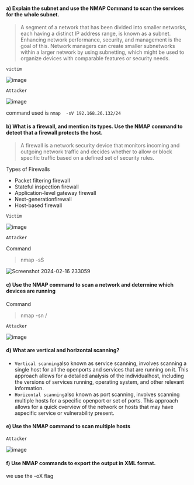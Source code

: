 #### a) Explain the subnet and use the NMAP Command to scan the services for the whole subnet.

>A segment of a network that has been divided into smaller networks, each having a distinct IP address range, is known as a subnet. Enhancing network performance, security, and management is the goal of this.
Network managers can create smaller subnetworks within a larger network by using subnetting, which might be used to organize devices with comparable features or security needs.

`victim`

![image](https://github.com/RahulMMenon011/Cyber_Security/assets/140642506/be1059ae-0cd4-4861-b89b-036c2834859d)

`Attacker`

![image](https://github.com/RahulMMenon011/Cyber_Security/assets/140642506/76f113cf-d879-4d48-9bc3-517ea4d73416)

command used is `nmap  -sV 192.168.26.132/24`

#### b) What is a firewall, and mention its types. Use the NMAP command to detect that a firewall protects the host.

>A firewall is a network security device that monitors incoming and outgoing network traffic and decides whether to allow or block specific traffic based on a defined set of security rules.

Types of Firewalls

* Packet filtering firewall 
* Stateful inspection firewall
* Application-level gateway firewall
* Next-generationfirewall
* Host-based firewall

`Victim`


![image](https://github.com/RahulMMenon011/Cyber_Security/assets/140642506/efcef83f-9bd7-429e-b645-59dedb433e17)

`Attacker`

Command

>nmap -sS <ip>

![Screenshot 2024-02-16 233059](https://github.com/RahulMMenon011/Cyber_Security/assets/140642506/7511b8a3-0a8d-46d5-ba48-091406a47977)

#### c) Use the NMAP command to scan a network and determine which devices are running

Command

>nmap -sn <ip>/<CIDR>

`Attacker`

![image](https://github.com/RahulMMenon011/Cyber_Security/assets/140642506/715da44a-c7b6-4421-8588-7aa83fa7bd1a)

#### d) What are vertical and horizontal scanning?

* `Vertical scanning`also known as service scanning, involves scanning a single host for all the openports and services that are running on it. This approach allows for a detailed analysis of the individualhost, including the versions of services running, operating system, and other relevant information.
* `Horizontal scanning`also known as port scanning, involves scanning multiple hosts for a specific openport or set of ports. This approach allows for a quick overview of the network or hosts that may have aspecific service or vulnerability present.

#### e) Use the NMAP command to scan multiple hosts

`Attacker`

![image](https://github.com/RahulMMenon011/Cyber_Security/assets/140642506/4f524f4c-deb5-4056-8c60-e9262033f8d5)

#### f) Use NMAP commands to export the output in XML format.

we use the -oX flag
